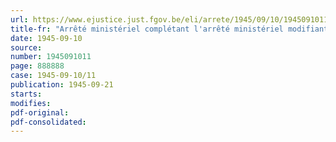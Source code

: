 ```yaml
---
url: https://www.ejustice.just.fgov.be/eli/arrete/1945/09/10/1945091011/justel
title-fr: "Arrêté ministériel complétant l'arrêté ministériel modifiant l'arrêté ministériel portant création du Conseil professionnel de l'Industrie du Caoutchouc"
date: 1945-09-10
source:
number: 1945091011
page: 888888
case: 1945-09-10/11
publication: 1945-09-21
starts:
modifies:
pdf-original:
pdf-consolidated:
---
```


